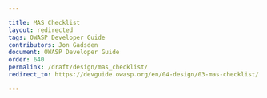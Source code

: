 ```yaml
---

title: MAS Checklist
layout: redirected
tags: OWASP Developer Guide
contributors: Jon Gadsden
document: OWASP Developer Guide
order: 640
permalink: /draft/design/mas_checklist/
redirect_to: https://devguide.owasp.org/en/04-design/03-mas-checklist/

---
```

